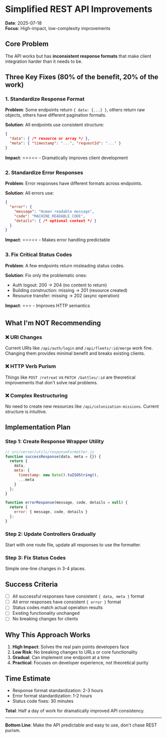 # Simplified REST API Improvements

**Date**: 2025-07-18  
**Focus**: High-impact, low-complexity improvements  

## Core Problem

The API works but has **inconsistent response formats** that make client integration harder than it needs to be.

## Three Key Fixes (80% of the benefit, 20% of the work)

### 1. **Standardize Response Format** 
**Problem**: Some endpoints return `{ data: {...} }`, others return raw objects, others have different pagination formats.

**Solution**: All endpoints use consistent structure:
```json
{
  "data": { /* resource or array */ },
  "meta": { "timestamp": "...", "requestId": "..." }
}
```

**Impact**: ⭐⭐⭐⭐⭐ - Dramatically improves client development

### 2. **Standardize Error Responses**
**Problem**: Error responses have different formats across endpoints.

**Solution**: All errors use:
```json
{
  "error": {
    "message": "Human readable message",
    "code": "MACHINE_READABLE_CODE", 
    "details": { /* optional context */ }
  }
}
```

**Impact**: ⭐⭐⭐⭐⭐ - Makes error handling predictable

### 3. **Fix Critical Status Codes**
**Problem**: A few endpoints return misleading status codes.

**Solution**: Fix only the problematic ones:
- Auth logout: 200 → 204 (no content to return)
- Building construction: missing → 201 (resource created)
- Resource transfer: missing → 202 (async operation)

**Impact**: ⭐⭐⭐ - Improves HTTP semantics

## What I'm NOT Recommending

### ❌ URI Changes
Current URIs like `/api/auth/login` and `/api/fleets/:id/merge` work fine. Changing them provides minimal benefit and breaks existing clients.

### ❌ HTTP Verb Purism  
Things like `POST /retreat` vs `PATCH /battles/:id` are theoretical improvements that don't solve real problems.

### ❌ Complex Restructuring
No need to create new resources like `/api/colonization-missions`. Current structure is intuitive.

## Implementation Plan

### Step 1: Create Response Wrapper Utility
```javascript
// src/server/utils/responseFormatter.js
function successResponse(data, meta = {}) {
  return {
    data,
    meta: {
      timestamp: new Date().toISOString(),
      ...meta
    }
  };
}

function errorResponse(message, code, details = null) {
  return {
    error: { message, code, details }
  };
}
```

### Step 2: Update Controllers Gradually
Start with one route file, update all responses to use the formatter.

### Step 3: Fix Status Codes
Simple one-line changes in 3-4 places.

## Success Criteria

- [ ] All successful responses have consistent `{ data, meta }` format
- [ ] All error responses have consistent `{ error }` format  
- [ ] Status codes match actual operation results
- [ ] Existing functionality unchanged
- [ ] No breaking changes for clients

## Why This Approach Works

1. **High Impact**: Solves the real pain points developers face
2. **Low Risk**: No breaking changes to URLs or core functionality
3. **Gradual**: Can implement one endpoint at a time
4. **Practical**: Focuses on developer experience, not theoretical purity

## Time Estimate
- Response format standardization: 2-3 hours
- Error format standardization: 1-2 hours  
- Status code fixes: 30 minutes

**Total**: Half a day of work for dramatically improved API consistency.

---

**Bottom Line**: Make the API predictable and easy to use, don't chase REST purism.